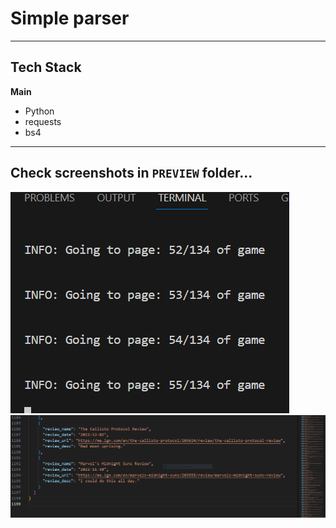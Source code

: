 # Simple parser

---

## Tech Stack

**Main**

- Python
- requests
- bs4

---

## Check screenshots in `PREVIEW` folder... 

![INFO](https://github.com/Eduardick1/Reviews_Scrapping_Python/blob/main/PREVIEW/INFO.PNG)
![RESULT](https://github.com/Eduardick1/Reviews_Scrapping_Python/blob/main/PREVIEW/Total.PNG)


